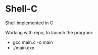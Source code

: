 # Shell-C

Shell implemented in C

Working with repo, to launch the program:

- gcc main.c -o main
- ./main.exe
